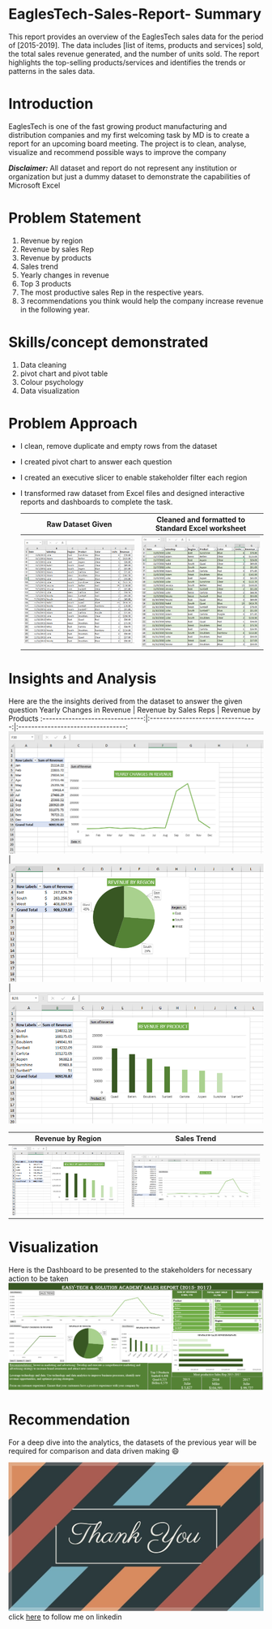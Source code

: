 # EaglesTech-Sales-Report- Summary

This report provides an overview of the EaglesTech sales data for the period of [2015-2019]. The data includes [list of items, products and services] sold, the total sales revenue generated, and the number of units sold. The report highlights the top-selling products/services and identifies the trends or patterns in the sales data. 
# Introduction
EaglesTech is one of the fast growing product manufacturing and distribution companies and my first welcoming task by MD is to
create a report for an upcoming board meeting. The project is to clean, analyse, visualize and recommend possible ways to improve the company

**_Disclaimer:_** All dataset and report do not represent any institution or organization but just a dummy dataset to demonstrate the capabilities of Microsoft Excel
# Problem Statement
1. Revenue by region
2. Revenue by sales Rep
3. Revenue by products
4. Sales trend
5. Yearly changes in revenue
6. Top 3 products
7. The most productive sales Rep in the respective years.
8. 3 recommendations you think would help the company increase revenue in the following year.

# Skills/concept demonstrated
1. Data cleaning
2. pivot chart and pivot table
3. Colour psychology
4. Data visualization
# Problem Approach
- I clean, remove duplicate and empty rows from the dataset
- I created pivot chart to answer each question
- I created an executive slicer to enable stakeholder filter each  region
- I transformed raw dataset from Excel files and designed interactive reports and dashboards to complete the task.
 
    Raw Dataset Given              |  Cleaned and formatted to Standard Excel worksheet
  :-------------------------------:|:---------------------------------:
  ![](messyy.PNG)                  |         ![](Cleaned.PNG)

# Insights and Analysis
Here are the the insights derived from the dataset to answer the given question
Yearly Changes in Revenue          |  Revenue by Sales Reps            | Revenue by Products
  :-------------------------------:|:---------------------------------:|:---------------------------------:
  ![](Yearly_changesInRevenue.PNG) |  ![](Revenue_by_Region.PNG)       | ![](Revenue_by_Products.PNG)
   
  Revenue by Region                |  Sales Trend
  :-------------------------------:|:---------------------------------:
  ![](Revenue_by_SalesReps.PNG)    |      ![](Sales_Trend.PNG)


# Visualization
Here is the Dashboard to be presented to the stakeholders for necessary action to be taken
![](Dashboard.PNG)

 
 
 
 # Recommendation
 For a deep dive into the analytics, the datasets of the previous year will be required for comparison and data driven making 😄

![](THanku.jfif)
click [here](https://www.linkedin.com/in/israelafolabieasytech) to follow me on linkedin
